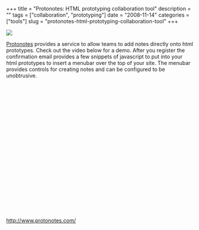 +++
title = "Protonotes: HTML prototyping collaboration tool"
description = ""
tags = ["collaboration", "prototyping"]
date = "2008-11-14"
categories = ["tools"]
slug = "protonotes-html-prototyping-collaboration-tool"
+++


<div class="tool-screenshot mb1"><a href="http://www.protonotes.com/"><img id='bluga-thumbnail-2842' class='bluga-thumbnail custom' src='http://media.konigi.com/bluga/
wt523347325c8d2_custom.jpg'/></a></div><p><a href="http://www.protonotes.com/">Protonotes</a> provides a service to allow teams to add notes directly onto html prototypes. Check out the video below for a demo. After you register the confirmation email provides a few snippets of javascript to put into your html prototypes to insert a menubar over the top of your site. The menubar provides controls for creating notes and can be configured to be unobtrusive.  </p>
<div class="video">
<object width="425" height="344"><param name="movie" value="http://www.youtube.com/v/JSYMhdWgr_M&amp;hl=en&amp;fs=1"></param><param name="allowFullScreen" value="true"></param><param name="allowscriptaccess" value="always"></param><embed src="http://www.youtube.com/v/JSYMhdWgr_M&amp;hl=en&amp;fs=1" type="application/x-shockwave-flash" allowscriptaccess="always" allowfullscreen="true" width="425" height="344"></embed></object></div>
  
<p><a href="http://www.protonotes.com/">http://www.protonotes.com/</a></p>
      
